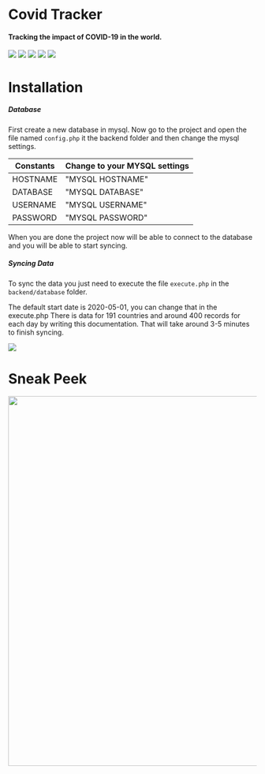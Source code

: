 # Covid Tracker

#### Tracking the impact of COVID-19 in the world.

![](https://img.shields.io/badge/html5%20-%23323330.svg?&style=for-the-badge&logo=html5&logoColor=%23E34F26) ![](https://img.shields.io/badge/css3%20-%23323330.svg?&style=for-the-badge&logo=css3&logoColor=%231572B6) ![](https://img.shields.io/badge/javascript%20-%23323330.svg?&style=for-the-badge&logo=javascript&logoColor=%23F7DF1E) ![](https://img.shields.io/badge/php-%23323330.svg?&style=for-the-badge&logo=php&logoColor=%23777BB4) ![](https://img.shields.io/badge/mysql-%23323330.svg?&style=for-the-badge&logo=mysql&logoColor=white)

# Installation

##### Database

First create a new database in mysql.
Now go to the project and open the file named `config.php` it the backend folder and then change the mysql settings.

| Constants | Change to your MYSQL settings |
| --------- | ----------------------------- |
| HOSTNAME  | "MYSQL HOSTNAME"              |
| DATABASE  | "MYSQL DATABASE"              |
| USERNAME  | "MYSQL USERNAME"              |
| PASSWORD  | "MYSQL PASSWORD"              |

When you are done the project now will be able to connect to
the database and you will be able to start syncing.

##### Syncing Data

To sync the data you just need to execute the file `execute.php`
in the `backend/database` folder.

The default start date is 2020-05-01, you can change that in the execute.php
There is data for 191 countries and around 400 records for each day by writing this documentation.
That will take around 3-5 minutes to finish syncing.

![](https://media.giphy.com/media/FtvDeehbeF5yJPXA9V/giphy-downsized-large.gif)

# Sneak Peek

<img src="https://i.imgur.com/ejWYmTU.png" width="750" />
